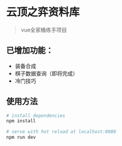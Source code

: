 # 云顶之弈资料库

> vue全家桶练手项目

## 已增加功能：
- 装备合成
- 棋子数据查询（即将完成）
- 冷门技巧



## 使用方法

``` bash
# install dependencies
npm install

# serve with hot reload at localhost:8080
npm run dev

```

